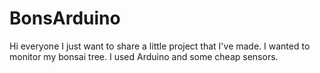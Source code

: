 # BonsArduino

Hi everyone I just want to share a little project that I've made.
I wanted to monitor my bonsai tree.
I used Arduino and some cheap sensors.
